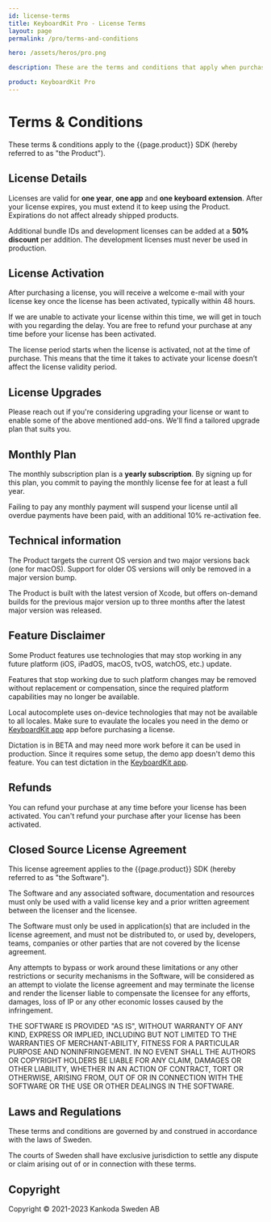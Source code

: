 ```yaml
---
id: license-terms
title: KeyboardKit Pro - License Terms
layout: page
permalink: /pro/terms-and-conditions

hero: /assets/heros/pro.png

description: These are the terms and conditions that apply when purchasing a KeyboardKit Pro license.

product: KeyboardKit Pro
---
```



# Terms & Conditions

These terms & conditions apply to the {{page.product}} SDK (hereby referred to as "the Product").


## License Details

Licenses are valid for **one year**, **one app** and **one keyboard extension**. After your license expires, you must extend it to keep using the Product. Expirations do not affect already shipped products.

Additional bundle IDs and development licenses can be added at a **50% discount** per addition. The development licenses must never be used in production.


## License Activation

After purchasing a license, you will receive a welcome e-mail with your license key once the license has been activated, typically within 48 hours.

If we are unable to activate your license within this time, we will get in touch with you regarding the delay. You are free to refund your purchase at any time before your license has been activated.

The license period starts when the license is activated, not at the time of purchase. This means that the time it takes to activate your license doesn’t affect the license validity period.


## License Upgrades

Please reach out if you're considering upgrading your license or want to enable some of the above mentioned add-ons. We'll find a tailored upgrade plan that suits you.


## Monthly Plan

The monthly subscription plan is a **yearly subscription**. By signing up for this plan, you commit to paying the monthly license fee for at least a full year.

Failing to pay any monthly payment will suspend your license until all overdue payments have been paid, with an additional 10% re-activation fee.


## Technical information

The Product targets the current OS version and two major versions back (one for macOS). Support for older OS versions will only be removed in a major version bump.

The Product is built with the latest version of Xcode, but offers on-demand builds for the previous major version up to three months after the latest major version was released. 


## Feature Disclaimer

Some Product features use technologies that may stop working in any future platform (iOS, iPadOS, macOS, tvOS, watchOS, etc.) update.

Features that stop working due to such platform changes may be removed without replacement or compensation, since the required platform capabilities may no longer be available.

Local autocomplete uses on-device technologies that may not be available to all locales. Make sure to evaulate the locales you need in the demo or [KeyboardKit app](/app) app before purchasing a license.

Dictation is in BETA and may need more work before it can be used in production. Since it requires some setup, the demo app doesn't demo this feature. You can test dictation in the [KeyboardKit app](/app).


## Refunds

You can refund your purchase at any time before your license has been activated. You can't refund your purchase after your license has been activated.


## Closed Source License Agreement

This license agreement applies to the {{page.product}} SDK (hereby referred to as "the Software").

The Software and any associated software, documentation and resources  must only be used with a valid license key and a prior written agreement between the licenser and the licensee.

The Software must only be used in application(s) that are included in the license agreement, and must not be distributed to, or used by, developers, teams, companies or other parties that are not covered by the license agreement.

Any attempts to bypass or work around these limitations or any other restrictions or security mechanisms in the Software, will be considered as an attempt to violate the license agreement and may terminate the license and render the licenser liable to compensate the licensee for any efforts, damages, loss of IP or any other economic losses caused by the infringement.

THE SOFTWARE IS PROVIDED "AS IS", WITHOUT WARRANTY OF ANY KIND, EXPRESS OR IMPLIED, INCLUDING BUT NOT LIMITED TO THE WARRANTIES OF MERCHANT-ABILITY, FITNESS FOR A PARTICULAR PURPOSE AND NONINFRINGEMENT. IN NO EVENT SHALL THE AUTHORS OR COPYRIGHT HOLDERS BE LIABLE FOR ANY CLAIM, DAMAGES OR OTHER LIABILITY, WHETHER IN AN ACTION OF CONTRACT, TORT OR OTHERWISE, ARISING FROM, OUT OF OR IN CONNECTION WITH THE SOFTWARE OR THE USE OR OTHER DEALINGS IN THE SOFTWARE.


## Laws and Regulations

These terms and conditions are governed by and construed in accordance with the laws of Sweden.

The courts of Sweden shall have exclusive jurisdiction to settle any dispute or claim arising out of or in connection with these terms.


## Copyright

Copyright © 2021-2023 Kankoda Sweden AB